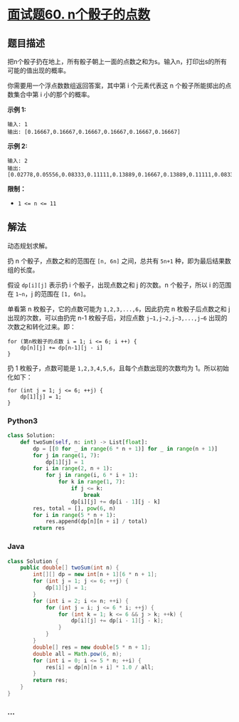 # [面试题60. n个骰子的点数](https://leetcode-cn.com/problems/nge-tou-zi-de-dian-shu-lcof/)

## 题目描述
<!-- 这里写题目描述 -->
把n个骰子扔在地上，所有骰子朝上一面的点数之和为s。输入n，打印出s的所有可能的值出现的概率。

你需要用一个浮点数数组返回答案，其中第 i 个元素代表这 n 个骰子所能掷出的点数集合中第 i 小的那个的概率。

**示例 1:**

```
输入: 1
输出: [0.16667,0.16667,0.16667,0.16667,0.16667,0.16667]
```

**示例 2:**

```
输入: 2
输出: [0.02778,0.05556,0.08333,0.11111,0.13889,0.16667,0.13889,0.11111,0.08333,0.05556,0.02778]
```

**限制：**

- `1 <= n <= 11`

## 解法
<!-- 这里可写通用的实现逻辑 -->
动态规划求解。

扔 n 个骰子，点数之和的范围在 `[n, 6n]` 之间，总共有 `5n+1` 种，即为最后结果数组的长度。

假设 `dp[i][j]` 表示扔 i 个骰子，出现点数之和 j 的次数。n 个骰子，所以 i 的范围在 `1~n`，j 的范围在 `[1, 6n]`。

单看第 n 枚骰子，它的点数可能为 `1,2,3,...,6`，因此扔完 n 枚骰子后点数之和 j 出现的次数，可以由扔完 n-1 枚骰子后，对应点数 `j−1,j−2,j−3,...,j−6` 出现的次数之和转化过来。即：

```
for (第n枚骰子的点数 i = 1; i <= 6; i ++) {
    dp[n][j] += dp[n-1][j - i]
}
```

扔 1 枚骰子，点数可能是 `1,2,3,4,5,6`，且每个点数出现的次数均为 1。所以初始化如下：

```
for (int j = 1; j <= 6; ++j) {
    dp[1][j] = 1;
}
```

### Python3
<!-- 这里可写当前语言的特殊实现逻辑 -->

```python
class Solution:
    def twoSum(self, n: int) -> List[float]:
        dp = [[0 for _ in range(6 * n + 1)] for _ in range(n + 1)]
        for j in range(1, 7):
            dp[1][j] = 1
        for i in range(2, n + 1):
            for j in range(i, 6 * i + 1):
                for k in range(1, 7):
                    if j <= k:
                        break
                    dp[i][j] += dp[i - 1][j - k]
        res, total = [], pow(6, n)
        for i in range(5 * n + 1):
            res.append(dp[n][n + i] / total)
        return res
```

### Java
<!-- 这里可写当前语言的特殊实现逻辑 -->

```java
class Solution {
    public double[] twoSum(int n) {
        int[][] dp = new int[n + 1][6 * n + 1];
        for (int j = 1; j <= 6; ++j) {
            dp[1][j] = 1;
        }
        for (int i = 2; i <= n; ++i) {
            for (int j = i; j <= 6 * i; ++j) {
                for (int k = 1; k <= 6 && j > k; ++k) {
                    dp[i][j] += dp[i - 1][j - k];
                }
            }
        }
        double[] res = new double[5 * n + 1];
        double all = Math.pow(6, n);
        for (int i = 0; i <= 5 * n; ++i) {
            res[i] = dp[n][n + i] * 1.0 / all;
        }
        return res;
    }
}
```

### ...
```

```
